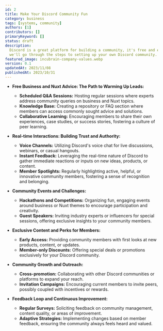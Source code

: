 ```yaml
---
id: 2
title: Make Your Discord Community Fun
category: business
tags: [systems, community]
authors: [1]
contributors: []
primaryKeyword: []
status: draft
description:
  Discord is a great platform for building a community, it's free and easy to use. In this article
  we'll go through the steps to setting up your own Discord community.
featured_image: incubrain-company-values.webp
version: 0.1
updatedAt: 2023/11/08
publishedAt: 2023/10/31
---
```


- **Free Business and Nuxt Advice: The Path to Warming Up Leads:**

  - **Scheduled Q&A Sessions:** Hosting regular sessions where experts address community queries on
    business and Nuxt topics.
  - **Knowledge Base:** Creating a repository or FAQ section where members can access commonly
    sought advice and solutions.
  - **Collaborative Learning:** Encouraging members to share their own experiences, case studies, or
    success stories, fostering a culture of peer learning.

- **Real-time Interactions: Building Trust and Authority:**

  - **Voice Channels:** Utilizing Discord's voice chat for live discussions, webinars, or casual
    hangouts.
  - **Instant Feedback:** Leveraging the real-time nature of Discord to gather immediate reactions
    or inputs on new ideas, products, or content.
  - **Member Spotlights:** Regularly highlighting active, helpful, or innovative community members,
    fostering a sense of recognition and belonging.

- **Community Events and Challenges:**

  - **Hackathons and Competitions:** Organizing fun, engaging events around business or Nuxt themes
    to encourage participation and creativity.
  - **Guest Speakers:** Inviting industry experts or influencers for special sessions, offering
    exclusive insights to your community members.

- **Exclusive Content and Perks for Members:**

  - **Early Access:** Providing community members with first looks at new products, content, or
    updates.
  - **Member-only Discounts:** Offering special deals or promotions exclusively for your Discord
    community.

- **Community Growth and Outreach:**

  - **Cross-promotion:** Collaborating with other Discord communities or platforms to expand your
    reach.
  - **Invitation Campaigns:** Encouraging current members to invite peers, possibly coupled with
    incentives or rewards.

- **Feedback Loop and Continuous Improvement:**
  - **Regular Surveys:** Soliciting feedback on community management, content quality, or areas of
    improvement.
  - **Adaptive Strategies:** Implementing changes based on member feedback, ensuring the community
    always feels heard and valued.
